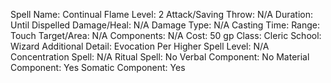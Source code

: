 
Spell Name: Continual Flame
Level: 2
Attack/Saving Throw: N/A
Duration: Until Dispelled
Damage/Heal: N/A
Damage Type: N/A
Casting Time: 
Range: Touch
Target/Area: N/A
Components: N/A
Cost: 50 gp
Class: Cleric
School:  Wizard
Additional Detail: Evocation
Per Higher Spell Level: N/A
Concentration Spell: N/A
Ritual Spell: No
Verbal Component: No
Material Component: Yes
Somatic Component: Yes
